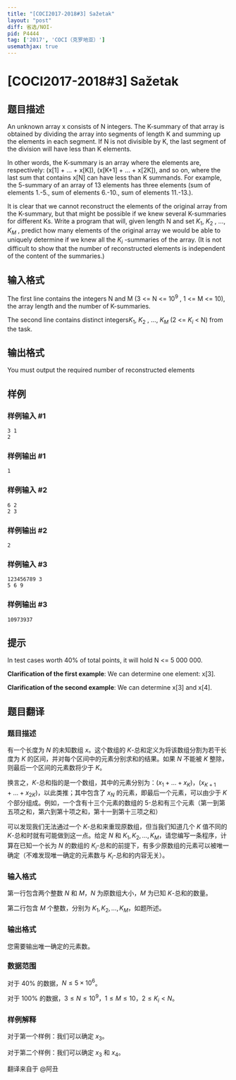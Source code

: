 ```yaml
---
title: "[COCI2017-2018#3] Sažetak"
layout: "post"
diff: 省选/NOI-
pid: P4444
tag: ['2017', 'COCI（克罗地亚）']
usemathjax: true
---
```


# [COCI2017-2018#3] Sažetak
## 题目描述

An unknown array x consists of N integers. The K-summary of that array is obtained by dividing the array into segments of length K and summing up the elements in each segment.
If N is not divisible by K, the last segment of the division will have less than K elements.

In other words, the K-summary is an array where the elements are, respectively: (x[1] + … + x[K]), (x[K+1] + … + x[2K]), and so on, where the last sum that contains x[N] can have less than K summands. For example, the 5-summary of an array of 13 elements has three elements (sum of elements 1.-5., sum of elements 6.-10., sum of elements 11.-13.).

It is clear that we cannot reconstruct the elements of the original array from the K-summary, but that might be possible if we knew several K-summaries for different Ks. Write a program that will, given length N and set $K_1$, $K_2$
, …, $K_M$ , predict how many elements of the original array we would be able to uniquely determine if we knew all the $K_i$ -summaries of the array.
(It is not difficult to show that the number of reconstructed elements is independent of the content of the summaries.)

## 输入格式

The first line contains the integers N and M (3 <= N <= $10^9$
, 1 <= M <= 10), the array length and the number of K-summaries.

The second line contains distinct integers$K_1$, $K_2$ , …, $K_M$
(2 <= $K_i$ < N) from the task.
## 输出格式

You must output the required number of reconstructed elements
## 样例

### 样例输入 #1
```
3 1
2

```
### 样例输出 #1
```
1
```
### 样例输入 #2
```
6 2
2 3

```
### 样例输出 #2
```
2
```
### 样例输入 #3
```
123456789 3
5 6 9

```
### 样例输出 #3
```
10973937

```
## 提示

In test cases worth 40% of total points, it will hold N <= 5 000 000.

**Clarification​ ​of​ ​the​ ​first​ ​example**:​ ​We can determine one element: x[3].

**Clarification​ ​of​ ​the​ ​second​ ​example**:​ ​We can determine x[3] and x[4].
## 题目翻译

### 题目描述

有一个长度为 $N$ 的未知数组 $x$。这个数组的 $K$-总和定义为将该数组分割为若干长度为 $K$ 的区间，并对每个区间中的元素分别求和的结果。如果 $N$ 不能被 $K$ 整除，则最后一个区间的元素数将少于 $K$。

换言之，$K$-总和指的是一个数组，其中的元素分别为：$(x_1+\dots+x_K)$，$(x_{K+1}+\dots+x_{2K})$，以此类推；其中包含了 $x_N$ 的元素，即最后一个元素，可以由少于 $K$ 个部分组成。例如，一个含有十三个元素的数组的 $5$-总和有三个元素（第一到第五项之和，第六到第十项之和，第十一到第十三项之和）

可以发现我们无法通过一个 $K$-总和来重现原数组，但当我们知道几个 $K$ 值不同的 $K$-总和时就有可能做到这一点。给定 $N$ 和 $K_1,K_2,\dots,K_M$，请您编写一条程序，计算在已知一个长为 $N$ 的数组的 $K_i$-总和的前提下，有多少原数组的元素可以被唯一确定（不难发现唯一确定的元素数与 $K_i$-总和的内容无关）。

### 输入格式

第一行包含两个整数 $N$ 和 $M$，$N$ 为原数组大小，$M$ 为已知 $K$-总和的数量。

第二行包含 $M$ 个整数，分别为 $K_1,K_2,\dots,K_M$，如题所述。

### 输出格式

您需要输出唯一确定的元素数。

### 数据范围

对于 $40\%$ 的数据，$N\le5\times10^6$。

对于 $100\%$ 的数据，$3\le N\le10^9$，$1\le M\le10$，$2\le K_i<N$。

### 样例解释

对于第一个样例：我们可以确定 $x_3$。

对于第二个样例：我们可以确定 $x_3$ 和 $x_4$。

翻译来自于 @阿丑

